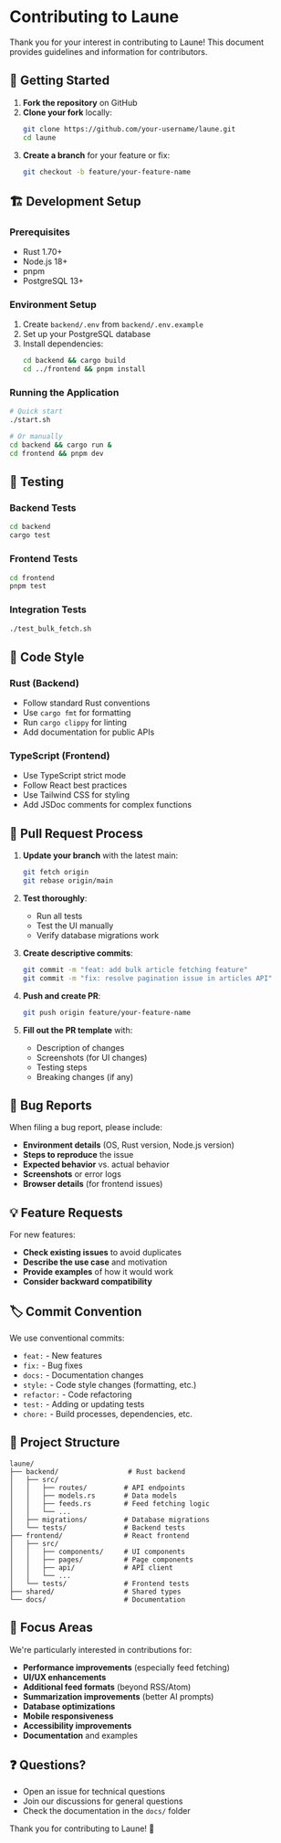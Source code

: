 # Contributing to Laune

Thank you for your interest in contributing to Laune! This document provides guidelines and information for contributors.

## 🚀 Getting Started

1. **Fork the repository** on GitHub
2. **Clone your fork** locally:
   ```bash
   git clone https://github.com/your-username/laune.git
   cd laune
   ```
3. **Create a branch** for your feature or fix:
   ```bash
   git checkout -b feature/your-feature-name
   ```

## 🏗️ Development Setup

### Prerequisites
- Rust 1.70+
- Node.js 18+
- pnpm
- PostgreSQL 13+

### Environment Setup
1. Create `backend/.env` from `backend/.env.example`
2. Set up your PostgreSQL database
3. Install dependencies:
   ```bash
   cd backend && cargo build
   cd ../frontend && pnpm install
   ```

### Running the Application
```bash
# Quick start
./start.sh

# Or manually
cd backend && cargo run &
cd frontend && pnpm dev
```

## 🧪 Testing

### Backend Tests
```bash
cd backend
cargo test
```

### Frontend Tests
```bash
cd frontend
pnpm test
```

### Integration Tests
```bash
./test_bulk_fetch.sh
```

## 📝 Code Style

### Rust (Backend)
- Follow standard Rust conventions
- Use `cargo fmt` for formatting
- Run `cargo clippy` for linting
- Add documentation for public APIs

### TypeScript (Frontend)
- Use TypeScript strict mode
- Follow React best practices
- Use Tailwind CSS for styling
- Add JSDoc comments for complex functions

## 🔄 Pull Request Process

1. **Update your branch** with the latest main:
   ```bash
   git fetch origin
   git rebase origin/main
   ```

2. **Test thoroughly**:
   - Run all tests
   - Test the UI manually
   - Verify database migrations work

3. **Create descriptive commits**:
   ```bash
   git commit -m "feat: add bulk article fetching feature"
   git commit -m "fix: resolve pagination issue in articles API"
   ```

4. **Push and create PR**:
   ```bash
   git push origin feature/your-feature-name
   ```

5. **Fill out the PR template** with:
   - Description of changes
   - Screenshots (for UI changes)
   - Testing steps
   - Breaking changes (if any)

## 🐛 Bug Reports

When filing a bug report, please include:

- **Environment details** (OS, Rust version, Node.js version)
- **Steps to reproduce** the issue
- **Expected behavior** vs. actual behavior
- **Screenshots** or error logs
- **Browser details** (for frontend issues)

## 💡 Feature Requests

For new features:

- **Check existing issues** to avoid duplicates
- **Describe the use case** and motivation
- **Provide examples** of how it would work
- **Consider backward compatibility**

## 🏷️ Commit Convention

We use conventional commits:

- `feat:` - New features
- `fix:` - Bug fixes
- `docs:` - Documentation changes
- `style:` - Code style changes (formatting, etc.)
- `refactor:` - Code refactoring
- `test:` - Adding or updating tests
- `chore:` - Build processes, dependencies, etc.

## 📁 Project Structure

```
laune/
├── backend/                 # Rust backend
│   ├── src/
│   │   ├── routes/         # API endpoints
│   │   ├── models.rs       # Data models
│   │   ├── feeds.rs        # Feed fetching logic
│   │   └── ...
│   ├── migrations/         # Database migrations
│   └── tests/              # Backend tests
├── frontend/               # React frontend
│   ├── src/
│   │   ├── components/     # UI components
│   │   ├── pages/          # Page components
│   │   ├── api/            # API client
│   │   └── ...
│   └── tests/              # Frontend tests
├── shared/                 # Shared types
└── docs/                   # Documentation
```

## 🎯 Focus Areas

We're particularly interested in contributions for:

- **Performance improvements** (especially feed fetching)
- **UI/UX enhancements** 
- **Additional feed formats** (beyond RSS/Atom)
- **Summarization improvements** (better AI prompts)
- **Database optimizations**
- **Mobile responsiveness**
- **Accessibility improvements**
- **Documentation** and examples

## ❓ Questions?

- Open an issue for technical questions
- Join our discussions for general questions
- Check the documentation in the `docs/` folder

Thank you for contributing to Laune! 🙏
